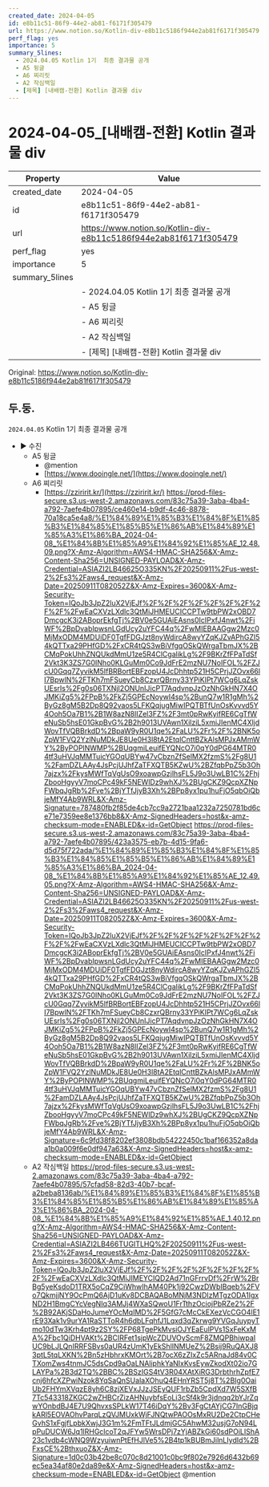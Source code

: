 ```yaml
---
created_date: 2024-04-05
id: e8b11c51-86f9-44e2-ab81-f6171f305479
url: https://www.notion.so/Kotlin-div-e8b11c5186f944e2ab81f6171f305479
perf_flag: yes
importance: 5
summary_5lines:
  - 2024.04.05 Kotlin 1기  최종 결과물 공개
  - A5 뒹글
  - A6 찌리릿
  - A2 작심백일
  - [제목] [내배캠-전환] Kotlin 결과물 div
---
```


# 2024-04-05_[내배캠-전환] Kotlin 결과물 div

| Property | Value |
| --- | --- |
| created_date | 2024-04-05 |
| id | e8b11c51-86f9-44e2-ab81-f6171f305479 |
| url | https://www.notion.so/Kotlin-div-e8b11c5186f944e2ab81f6171f305479 |
| perf_flag | yes |
| importance | 5 |
| summary_5lines | |
|  | - 2024.04.05 Kotlin 1기  최종 결과물 공개 |
|  | - A5 뒹글 |
|  | - A6 찌리릿 |
|  | - A2 작심백일 |
|  | - [제목] [내배캠-전환] Kotlin 결과물 div |

Original: https://www.notion.so/Kotlin-div-e8b11c5186f944e2ab81f6171f305479

## 두.둥.
`2024.04.05` Kotlin 1기  최종 결과물 공개
- ▶ 수진
  - A5 뒹글
    - @mention 
    - [https://www.dooingle.net/](https://www.dooingle.net/)
  - A6 찌리릿
    - [https://zziririt.kr/](https://zziririt.kr/)
    https://prod-files-secure.s3.us-west-2.amazonaws.com/83c75a39-3aba-4ba4-a792-7aefe4b07895/ce460e14-b9df-4c46-8878-70a18ca5e4a8/%E1%84%89%E1%85%B3%E1%84%8F%E1%85%B3%E1%84%85%E1%85%B5%E1%86%AB%E1%84%89%E1%85%A3%E1%86%BA_2024-04-08_%E1%84%8B%E1%85%A9%E1%84%92%E1%85%AE_12.48.09.png?X-Amz-Algorithm=AWS4-HMAC-SHA256&X-Amz-Content-Sha256=UNSIGNED-PAYLOAD&X-Amz-Credential=ASIAZI2LB46625O335KN%2F20250911%2Fus-west-2%2Fs3%2Faws4_request&X-Amz-Date=20250911T082052Z&X-Amz-Expires=3600&X-Amz-Security-Token=IQoJb3JpZ2luX2VjEJf%2F%2F%2F%2F%2F%2F%2F%2F%2F%2FwEaCXVzLXdlc3QtMiJHMEUCICCPTw9tbPW2xOBD7DmcgcK3i2ABoprEkfgTj%2BV0e5GUAiEAsns0IcIPxfJ4nwt%2FiWF%2BpDvabIpwsnLGdUcy2uYFC44q%2FwMIEBAAGgw2Mzc0MjMxODM4MDUiDF0TgfFDGJzt8nyWdircA8wyYZqKJZvAPhGZI54kQTTxa29PHfGD%2FxCR4tQS3wBiVfgqOSkQWrgaTbmJX%2BCMqPokUhhZNQUkdMmU1ze5R4ClCgalikLg%2F9BKrZfFPaTdSf2Vkt3K3ZS7G0INho0KLGuMm0Co9JdFrE2mzNU7NoIFOL%2FZJcU0Gqq7ZyvikM5IfBRBortEBFzopU4JcDhhtp521H5CPrjJZOvx66lI7BpwlN%2FTKh7mFSueyCb8CzxrQBrny33YPiKIPt7WCg6LqZskUEsrIs%2Fg0s06TXNjI2ONUnIJicPT7AqdvnpJzOzNhGkHN7X4OJMKiZg5%2FPpB%2FkZj5GPEcNoywI4sp%2BunQ7w1R1gMh%2ByGz8gM5B2Dp8Q92vaos5LFKQqjugMiwIPQTBTfUnOsKvvvd5Y4Ooh5Oa7B1%2B1W8azN8IIZel3FZ%2F3mt0pRwKyifRE6CgTfWeNuSb5hsE01GkpBvG%2B2h9013UVAwn1XilziL5xmiJIenMC4XljdWovTfVQBBrkdD%2BpaW9yR0U1qe%2FaLU%2Fr%2F%2BNK5oZpW1FVQ2YzlNuMDkJE8Ue0H3l8tA2EtqlCnttBZkAlsMPJxAMmWY%2ByPOPlNWMP%2BUqgmiLeuifEYQNcO7i0qY0dPG64MTR04tf3uHVJqMMTuicYGOqUBYw47vCbznZfSelMX2fzmS%2Fg8U1%2FamDZLAAy4JsPcjUJhfZaTFXQTB5KZwU%2BZfqbPpZ5b3Oh7ajzx%2FkysMWfTqVgUsO9xoawpGzjlhsFL5J9o3UwLB1C%2FhjZbooHgyyV7moCPc49kF5NEWlDz9whXJ%2BUgCKZ9QcpXZNpFWbqJgRb%2Fve%2BjYTfJjyB3Xh%2BPp8yx1pu1huFjO5qbOiQbjeMfY4Ab9WRL&X-Amz-Signature=787480fb2f85de4cb7cc9a2721baa1232a7250781bd6ce71e7359ee8e1376bb8&X-Amz-SignedHeaders=host&x-amz-checksum-mode=ENABLED&x-id=GetObject
    https://prod-files-secure.s3.us-west-2.amazonaws.com/83c75a39-3aba-4ba4-a792-7aefe4b07895/423a3575-eb7b-4d15-9fa6-d5d75f722ada/%E1%84%89%E1%85%B3%E1%84%8F%E1%85%B3%E1%84%85%E1%85%B5%E1%86%AB%E1%84%89%E1%85%A3%E1%86%BA_2024-04-08_%E1%84%8B%E1%85%A9%E1%84%92%E1%85%AE_12.49.05.png?X-Amz-Algorithm=AWS4-HMAC-SHA256&X-Amz-Content-Sha256=UNSIGNED-PAYLOAD&X-Amz-Credential=ASIAZI2LB46625O335KN%2F20250911%2Fus-west-2%2Fs3%2Faws4_request&X-Amz-Date=20250911T082052Z&X-Amz-Expires=3600&X-Amz-Security-Token=IQoJb3JpZ2luX2VjEJf%2F%2F%2F%2F%2F%2F%2F%2F%2F%2FwEaCXVzLXdlc3QtMiJHMEUCICCPTw9tbPW2xOBD7DmcgcK3i2ABoprEkfgTj%2BV0e5GUAiEAsns0IcIPxfJ4nwt%2FiWF%2BpDvabIpwsnLGdUcy2uYFC44q%2FwMIEBAAGgw2Mzc0MjMxODM4MDUiDF0TgfFDGJzt8nyWdircA8wyYZqKJZvAPhGZI54kQTTxa29PHfGD%2FxCR4tQS3wBiVfgqOSkQWrgaTbmJX%2BCMqPokUhhZNQUkdMmU1ze5R4ClCgalikLg%2F9BKrZfFPaTdSf2Vkt3K3ZS7G0INho0KLGuMm0Co9JdFrE2mzNU7NoIFOL%2FZJcU0Gqq7ZyvikM5IfBRBortEBFzopU4JcDhhtp521H5CPrjJZOvx66lI7BpwlN%2FTKh7mFSueyCb8CzxrQBrny33YPiKIPt7WCg6LqZskUEsrIs%2Fg0s06TXNjI2ONUnIJicPT7AqdvnpJzOzNhGkHN7X4OJMKiZg5%2FPpB%2FkZj5GPEcNoywI4sp%2BunQ7w1R1gMh%2ByGz8gM5B2Dp8Q92vaos5LFKQqjugMiwIPQTBTfUnOsKvvvd5Y4Ooh5Oa7B1%2B1W8azN8IIZel3FZ%2F3mt0pRwKyifRE6CgTfWeNuSb5hsE01GkpBvG%2B2h9013UVAwn1XilziL5xmiJIenMC4XljdWovTfVQBBrkdD%2BpaW9yR0U1qe%2FaLU%2Fr%2F%2BNK5oZpW1FVQ2YzlNuMDkJE8Ue0H3l8tA2EtqlCnttBZkAlsMPJxAMmWY%2ByPOPlNWMP%2BUqgmiLeuifEYQNcO7i0qY0dPG64MTR04tf3uHVJqMMTuicYGOqUBYw47vCbznZfSelMX2fzmS%2Fg8U1%2FamDZLAAy4JsPcjUJhfZaTFXQTB5KZwU%2BZfqbPpZ5b3Oh7ajzx%2FkysMWfTqVgUsO9xoawpGzjlhsFL5J9o3UwLB1C%2FhjZbooHgyyV7moCPc49kF5NEWlDz9whXJ%2BUgCKZ9QcpXZNpFWbqJgRb%2Fve%2BjYTfJjyB3Xh%2BPp8yx1pu1huFjO5qbOiQbjeMfY4Ab9WRL&X-Amz-Signature=6c9fd38f8202ef3808bdb54222450c1baf166352a8daa1b0a009f6e0df947a63&X-Amz-SignedHeaders=host&x-amz-checksum-mode=ENABLED&x-id=GetObject
  - A2 작심백일
    https://prod-files-secure.s3.us-west-2.amazonaws.com/83c75a39-3aba-4ba4-a792-7aefe4b07895/57cfad58-82d3-40b7-bcaf-a2beba8136ab/%E1%84%89%E1%85%B3%E1%84%8F%E1%85%B3%E1%84%85%E1%85%B5%E1%86%AB%E1%84%89%E1%85%A3%E1%86%BA_2024-04-08_%E1%84%8B%E1%85%A9%E1%84%92%E1%85%AE_1.40.12.png?X-Amz-Algorithm=AWS4-HMAC-SHA256&X-Amz-Content-Sha256=UNSIGNED-PAYLOAD&X-Amz-Credential=ASIAZI2LB466TUGITLHQ%2F20250911%2Fus-west-2%2Fs3%2Faws4_request&X-Amz-Date=20250911T082052Z&X-Amz-Expires=3600&X-Amz-Security-Token=IQoJb3JpZ2luX2VjEJf%2F%2F%2F%2F%2F%2F%2F%2F%2F%2FwEaCXVzLXdlc3QtMiJIMEYCIQD2Ad71nGFrrvDf%2FrW%2BrBg5yeKsdoD1TRX5oCqZ9CiWhwIhAM40Pk1j92CwzDWbIBqeb%2FVo7QkmjjNY9OcPmQ6AjD1uKv8DCBAQABoMNjM3NDIzMTgzODA1IgxND2H1BmgCYcVegNIq3AMJj4WXaSQwoU1FrTthzOciojPbRZe2%2F%2B92AKjSDaHoJumeYOcMqIMD%2F5GfG7cMcCkEXezVcCGO4lE1rE93Xak1v9urYA1RaSTToR4h6dbLFqhfJ1Lqxd3qZkrwg9YVGqJuypyTmo10dTw3Krh4pt9z2SY%2FP68TgePkMvsiOJYEaEulPVs1SxFeKxMA%2Fbc1QiDHVAKt%2BCIRFet1sjpWcZDUVOyScmF8ZMQPBhiwpaIUC9bLJLQnIRRFSBvs0aUR4zUmK1yEkShlINMUeZ%2Bsij9RuQAXJ83ptL5tqLXKN%2Bn5zHbhrxKMOrt%2B7ocX6zZIxZc5ARnaJd84v0CTXomZws4tnmJC5dsCpd9aOaLNAliphkYaNIxKvsEywZkodXt02io7GLAYPa%2B3d2TQ%2BBC%2BSzIGS4tV3R04XAtXiRG3DrbthrhZpfE7cnj6hfcXZPwiNzok8YqSaQnSUalaXOhuQ4EHnYRST5j8T%2BIg0OaiUb2FHYmXVqzE8yh6C8zjXEVxJJzJSEyQUF1rbZb5CpdXd7W5SXfB7Tc543318ZKGC2wZHBCrZizAHNuybfsEoLi3cSf4k9r3jdnqq2bYJrZqwYOnbdBJ4E7U9QhvxsSPLkW17T46iDqY%2Bv3FgCtAYjCG7InGBjqkARl5EOVAOhvParqLzQVJMUxkWjFJNQtwPAOOsMxRU2De2CtpCHeGvhS1xFgjfLpbkXwjJ3G1m%2FmTFtJLdmjGC5AhwM32usjG7oN94LpPuDUCW6Jq1lRHGclcoT2qJFYw5WrsDPj7zYjABZkGi60sdPOiLIShA23c1vdb4cWNQ9WzyuiwnPtEfHJlVe5%2B4tp1kBUBmJilnLIydId%2BFxsCE%2BthxuoZ&X-Amz-Signature=1d0c03b42be8c070c8d21001c0bc9f802e7926d6432b69ec5ea34af80e2da89e&X-Amz-SignedHeaders=host&x-amz-checksum-mode=ENABLED&x-id=GetObject
@mention
